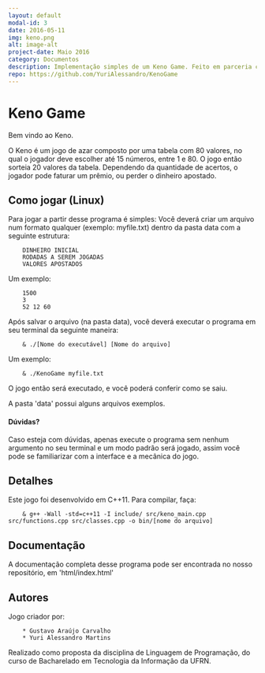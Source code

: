 ```yaml
---
layout: default
modal-id: 3
date: 2016-05-11
img: keno.png
alt: image-alt
project-date: Maio 2016
category: Documentos
description: Implementação simples de um Keno Game. Feito em parceria com <a href="https://github.com/GustavoAC">Gustavo Araújo</a>.
repo: https://github.com/YuriAlessandro/KenoGame
---
```


# Keno Game
Bem vindo ao Keno. 

O Keno é um jogo de azar composto por uma tabela com 80 valores, no qual
o jogador deve escolher até 15 números, entre 1 e 80. O jogo então sorteia 
20 valores da tabela. Dependendo da quantidade de acertos, o jogador pode
faturar um prêmio, ou perder o dinheiro apostado.

## Como jogar (Linux)
Para jogar a partir desse programa é simples: Você deverá criar um arquivo num
formato qualquer (exemplo: myfile.txt) dentro da pasta data com a seguinte estrutura:

```Shell
    DINHEIRO INICIAL
    RODADAS A SEREM JOGADAS
    VALORES APOSTADOS
```
Um exemplo:

```Shell
    1500
    3
    52 12 60
```

Após salvar o arquivo (na pasta data), você deverá executar o programa em seu
terminal da seguinte maneira:

```Shell
    & ./[Nome do executável] [Nome do arquivo]
```

Um exemplo:

```Shell
    & ./KenoGame myfile.txt
```

O jogo então será executado, e você poderá conferir como se saiu.

A pasta 'data' possui alguns arquivos exemplos.

#### Dúvidas?
Caso esteja com dúvidas, apenas execute o programa sem nenhum argumento no seu
terminal e um modo padrão será jogado, assim você pode se familiarizar com a interface
e a mecânica do jogo.

## Detalhes
Este jogo foi desenvolvido em C++11. Para compilar, faça:

```Shell
    & g++ -Wall -std=c++11 -I include/ src/keno_main.cpp src/functions.cpp src/classes.cpp -o bin/[nome do arquivo]
``` 

## Documentação
A documentação completa desse programa pode ser encontrada no nosso repositório, em 'html/index.html' 

## Autores
Jogo criador por:

```Shell    
    * Gustavo Araújo Carvalho
    * Yuri Alessandro Martins
```

Realizado como proposta da disciplina de Linguagem de Programação, do curso de
Bacharelado em Tecnologia da Informação da UFRN.
